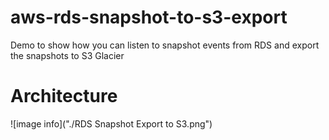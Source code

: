 # aws-rds-snapshot-to-s3-export
Demo to show how you can listen to snapshot events from RDS and export the snapshots to S3 Glacier

# Architecture
![image info]("./RDS Snapshot Export to S3.png")

